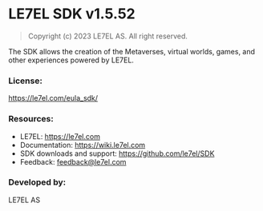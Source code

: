 ﻿# LE7EL SDK v1.5.52

> Copyright (c) 2023 LE7EL AS. All right reserved.

The SDK allows the creation of the Metaverses, virtual worlds, games, and other experiences powered by LE7EL.

### License:

https://le7el.com/eula_sdk/

### Resources:

* LE7EL: https://le7el.com
* Documentation: https://wiki.le7el.com
* SDK downloads and support: https://github.com/le7el/SDK
* Feedback: feedback@le7el.com

### Developed by:

LE7EL AS
